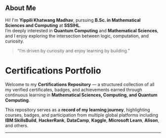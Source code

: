 ## About Me

Hi! I'm **Yippili Khatwang Madhav**, pursuing **B.Sc. in Mathematical Sciences and Computing** at **SSSIHL**.  
I’m deeply interested in **Quantum Computing** and **Mathematical Sciences**, and I enjoy exploring the intersection between logic, computation, and curiosity.

> “I’m driven by curiosity and enjoy learning by building.”

# Certifications Portfolio

Welcome to my **Certifications Repository** — a structured collection of all my verified certificates, badges, and achievements earned through continuous learning in **Mathematical Sciences, Computing, and Quantum Computing**.

This repository serves as a **record of my learning journey**, highlighting courses, badges, and participation from multiple global platforms including **IBM SkillsBuild**, **HackerRank**, **DataCamp**, **Kaggle**, **Microsoft Learn**, **Alison**, and others.

---
